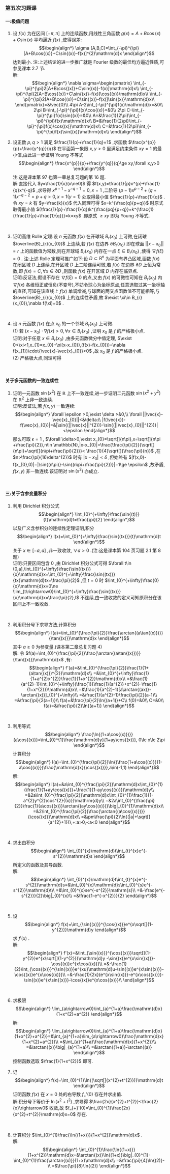 ### 第五次习题课

#### 一:极值问题

1. 设 $f(x)$ 为在区间 $[-\pi,\pi]$ 上的连续函数,用线性三角函数 $g(x)=A+B\cos{(x)}+C\sin{(x)}$ 平均逼近 $f(x)$ ,使得误差:$$\begin{align*}
\sigma (A,B,C)=\int_{-\pi}^{\pi}[A+B\cos{(x)}+C\sin{(x)}-f(x)]^{2}\mathrm{d}x
\end{align*}$$达到最小.
注:上述结论的进一步推广就是 Fourier 级数的最佳均方逼近性质,可参见课本 2.7 节.
    \
    解:$$\begin{align*}
    \nabla \sigma=\begin{pmatrix}
       \int_{-\pi}^{\pi}2[A+B\cos{(x)}+C\sin{(x)}-f(x)]\mathrm{d}x\\
       \int_{-\pi}^{\pi}2[A+B\cos{(x)}+C\sin{(x)}-f(x)]\cos{(x)}\mathrm{d}x\\
       \int_{-\pi}^{\pi}2[A+B\cos{(x)}+C\sin{(x)}-f(x)]\sin{(x)}\mathrm{d}x\\
    \end{pmatrix}=&\vec{0}\\
    4\pi A-2\int_{-\pi}^{\pi}f(x)\mathrm{d}x=&0\\
    2\pi B-\int_{-\pi}^{\pi}f(x)\cos{(x)}=&0\\
    2\pi C-\int_{-\pi}^{\pi}f(x)\sin{(x)}=&0\\
    A=&\frac{1}{2\pi}\int_{-\pi}^{\pi}f(x)\mathrm{d}x\\
    B=&\frac{1}{2\pi}\int_{-\pi}^{\pi}f(x)\cos{(x)}\mathrm{d}x\\
    C=&\frac{1}{2\pi}\int_{-\pi}^{\pi}f(x)\sin{(x)}\mathrm{d}x\\
    \end{align*}$$

2. 设正数 $p,q>1$ 满足 $\frac{1}{p}+\frac{1}{q}=1$ ,求函数 $\frac{x^{p}}{p}+\frac{y^{q}}{q}$ 在平面第一象限 $x,y>0$ 里满足约束条件 $xy=1$ 的最小值,由此进一步证明 Young 不等式$$\begin{align*}
\frac{x^{p}}{p}+\frac{y^{q}}{q}\ge xy,\forall x,y>0
\end{align*}$$
注:这是课本第 97 也第一章总复习题的第 16 题.
    \
    解:直接代入 $y=\frac{1}{x}(x\ne0)$ 得 $f(x,y)=\frac{1}{p}x^{p}+\frac{1}{q}x^{-q}$ ,求导得 $x^{p-1}-x^{-q-1}=0,x=1$ ,二阶导 $(p-1)x^{p-2}+(q+1)x^{-q-2}=p+q>0,x=1(y=1)$ 处取得最小值 $\frac{1}{p}+\frac{1}{q}$ .
    令 $xy=k$ 有 $y=\frac{k}{x}$ 代入同理可得 $x=k^{\frac{q}{p+q}}$ 时原式取得最小值 $(\frac{1}{p}+\frac{1}{q})k^{\frac{pq}{p+q}}=k^{\frac{1}{\frac{1}{p}+\frac{1}{q}}}=k=xy$ .即原式 $\ge xy$ 即为 Young 不等式.
<br>

3. 证明高维 Rolle 定理:设 $n$ 元函数 $f(x)$ 在开球域 $B_{r}(x_{0})$ 上可微,在闭球 $\overline{B}_{r}(x_{0})$ 上连续,若 $f(x)$ 在边界 $\partial B_{r}(x_{0})$ 即在球面 $||x-x_{0}||=r$ 上的函数值为常数,则在开球域 $B_{r}(x_{0})$ 内存在一点 $\xi \in B_{r}(x_{0})$ ,使得 $\nabla f(\xi)=0$ .
注:上述 Rolle 定理可推广如下:设 $D\subset \mathrm{R}^{n}$ 为平面有界凸区域,函数 $f(x)$ 在闭区域 $D$ 上连续,在开区域 $D$ 上二阶连续可微,若 $f(x)$ 在边界 $\partial D$ 上恒为常数,即 $f(x)=C,\forall x\in \partial D$ ,则函数 $f(x)$ 在开区域 $D$ 内存在临界点.
    \
    证明:反证法,假设不存在 $\nabla f(\xi)=0$ 的点,又由 $f(x)$ 的可微性可知在 $B_{r}(x_{0})$ 内 $\nabla f(x)$ 各维恒正或恒负(不变号),不妨令球心为坐标原点,任意选取过某一坐标轴的直径,可知在该直线上 $f(x)$ 单调增减,与球面的两交点函数值不可能相等,与 $\overline{B}_{r}(x_{0})$ 上的连续性矛盾,故 $\exist \xi\in B_{r}(x_{0}),\nabla f(\xi)=0$ .
<br>

4. 设 $n$ 元函数 $f(x)$ 在点 $x_{0}$ 的一个邻域 $B_{r}(x_{0})$ 上可微.
    \
    (1) 若 $(x-x_{0})\cdot \nabla f(x)>0,\forall x\in B_{r}(x_{0})$ ,证明 $x_{0}$ 是 $f$ 的严格极小点.
    \
    证明:对于任意 $x\in B_{r}(x_{0})$ ,由多元函数微分中值定理, $\exist 0<\xi<1,x_{1}=x_{0}+\xi(x-x_{0}),(f(x)-f(x_{0}))=\nabla f(x_{1})\cdot{\vec{x}-\vec{x}_{0}}>0$ ,故 $x_{0}$ 是 $f$ 的严格极小点.
    \
    (2) 严格极大点,同理可得
<br>

#### 关于多元函数的一致连续性

1. 证明一元函数 $\sin{(x^{2})}$ 在 $\mathbb{R}$ 上不一致连续,进一步证明二元函数 $\sin{(x^{2}+y^{2})}$ 在 $\mathbb{R}^{2}$ 上非一致连续.
    \
    证明:反证法,若 $f(x,y)$ 一致连续: 
    $$\begin{align*}
    \forall \epsilon >0,\exist \delta >&0,\\
    \forall ||\vec{x}-\vec{x}_{0}||<&\delta:\\
    |f(\vec{x})-f(\vec{x}_{0})|=&|\sin{(||\vec{x}||^{2})}-\sin{(||\vec{x}_{0}||^{2})}|<\epsilon
    \end{align*}$$那么可取 $\epsilon=1$ , $\forall \delta>0,\exist x_{0}=\sqrt[]{n\pi},x=\sqrt[]{n\pi +\frac{\pi}{2}},n\in \mathbb{N},|x-x_{0}|=\frac{\frac{\pi}{2}}{\sqrt[]{n\pi}+\sqrt[]{n\pi+\frac{\pi}{2}}}< \frac{1}{4}\sqrt[]{\frac{\pi}{n}}$ ,在 $n>\frac{\pi}{16\delta^{2}}$ 时有 $|x-x_{0}|<\delta$ ,但始终有 $|f(x,0)-f(x_{0},0)|=|\sin{(n\pi)}-\sin{(n\pi+\frac{\pi}{2})}|=1\ge \epsilon$ ,故矛盾, $f(x,y)$ 非一致连续.该证明对 $\sin{(x^{2})}$ 亦成立.
<br>

#### 三:关于含参变量积分

1. 利用 Dirichlet 积分公式$$\begin{align*}
\int_{0}^{+\infty}\frac{\sin{(t)}}{t}\mathrm{d}t=\frac{\pi}{2}
\end{align*}$$以及广义含参积分的连续性定理证明,积分$$\begin{align*}
I(x)=\int_{0}^{+\infty}\frac{\sin{(tx)}}{t}\mathrm{d}t
\end{align*}$$关于 $x\in [-a,a]$ ,非一致收敛, $\forall a>0$ .(注:这是课本第 104 页习题 2.1 第 8 题)
    \
    证明:只要区间包含 $0$ ,由 Dirichlet 积分公式可得 $\forall t\in (0,a],\int_{0}^{+\infty}\frac{\sin{(tx)}}{x}\mathrm{d}x=\int_{0}^{+\infty}\frac{\sin{(tx)}}{tx}\mathrm{d}tx=\frac{\pi}{2}$ ,但 $t=0$ 时 $\int_{0}^{+\infty}\frac{0}{x}\mathrm{d}x=0\ne \lim_{t\rightarrow0}\int_{0}^{+\infty}\frac{\sin{(tx)}}{x}\mathrm{d}x=\frac{\pi}{2},I$ 不连续,由一致收敛的定义可知原积分在该区间上不一致收敛.
<br>

2. 利用积分号下求导方法,计算积分$$\begin{align*}
I(a)=\int_{0}^{\frac{\pi}{2}}\frac{\arctan{(a\tan{(x)})}}{\tan{(x)}}\mathrm{d}x
\end{align*}$$其中 $a\ge 0$ 为参变量.(课本第二章总复习题 4)
    \
    解: 令 $f(a)=\int_{0}^{\frac{\pi}{2}}\frac{\arctan{(a\tan{(x)})}}{\tan{(x)}}\mathrm{d}x$ ,有:$$\begin{align*}
    f'(a)=&\int_{0}^{\frac{\pi}{2}}\frac{1}{1+(a\tan{(x)})^{2}}\mathrm{d}x\\
    =&\int_{0}^{+\infty}\frac{1}{1+a^{2}x^{2}}\frac{1}{1+x^{2}}\mathrm{d}x\\
    =&\frac{1}{a^{2}-1}\int_{0}^{+\infty}(\frac{1}{\frac{1}{a^{2}}+x^{2}}-\frac{1}{1+x^{2}})\mathrm{d}x\\
    =&\frac{1}{a^{2}-1}[a\arctan{(ax)}-\arctan{(x)}]_{0}^{+\infty}\\
    =&\frac{1}{a^{2}-1}\frac{\pi}{2}(a-1)\\
    =&\frac{\pi}{2(a+1)}\\
    f(a)=&\frac{\pi}{2}\ln{(a+1)}+C\\
    f(0)=&0\\
    C=&0\\
    f(a)=&\frac{\pi}{2}\ln{(a+1)}
    \end{align*}$$
<br>

3. 利用等式$$\begin{align*}
\frac{\ln{(1+a\cos{(x)})}}{a\cos{(x)}}=\int_{0}^{1}\frac{\mathrm{d}y}{1+ay\cos{(x)}}, 0\le x\le 2\pi
\end{align*}$$计算积分$$\begin{align*}
I(a)=\int_{0}^{\frac{\pi}{2}}\ln{(\frac{1+a\cos{(x)}}{1-a\cos{(x)}})\frac{\mathrm{d}x}{\cos{(x)}}},a\in(-1,1)
\end{align*}$$解:$$\begin{align*}
    I(a)=&a\int_{0}^{\frac{\pi}{2}}\mathrm{d}x\int_{0}^{1}(\frac{1}{1+ay\cos{(x)}}+\frac{1}{1-ay\cos{(x)}})\mathrm{d}y\\
    =&2a\int_{0}^{\frac{\pi}{2}}\mathrm{d}x\int_{0}^{1}\frac{1}{1-a^{2}y^{2}\cos^{2}{(x)}}\mathrm{d}y\\
    =&2a\int_{0}^{\frac{\pi}{2}}\frac{1}{a\cos{(x)}}\arctan{(ay\cos{(x)})}\big|_{0}^{1}\mathrm{d}x\\
    =&2\int_{0}^{\frac{\pi}{2}}\frac{\arctan{(a\cos{(x)})}}{\cos{(x)}}\mathrm{d}x\\
    =&\pm\frac{\pi}{2}\ln{(|a|+\sqrt[]{a^{2}+1})},+:a>0,-:a<0
    \end{align*}$$
<br>

4. 求出由积分$$\begin{align*}
\int_{0}^{x}\mathrm{d}t\int_{t}^{x}e^{-s^{2}}\mathrm{d}s
\end{align*}$$所定义的函数及其导函数.
    \
    解:$$\begin{align*}
    \int_{0}^{x}\mathrm{d}t\int_{t}^{x}e^{-s^{2}}\mathrm{d}s=&\int_{0}^{x}\mathrm{d}s\int_{0}^{s}e^{-s^{2}}\mathrm{d}t\\
    =&\int_{0}^{x}se^{-s^{2}}\mathrm{s}\\
    =&-\frac{e^{-s^{2}}}{2}\big|_{0}^{x}\\
    =&\frac{1-e^{-x^{2}}}{2}
    \end{align*}$$
<br>

5. 设$$\begin{align*}
f(x)=\int_{\sin{(x)}}^{\cos{(x)}}e^{x\sqrt[]{1-y^{2}}}\mathrm{d}y
\end{align*}$$求 $f'(x)$ .
    \
    解:$$\begin{align*}
    f'(x)=&\int_{\sin{(x)}}^{\cos{(x)}}\sqrt[]{1-y^{2}}e^{x\sqrt[]{1-y^{2}}}\mathrm{d}y -\sin{(x)}e^{x\sin{(x)}}-\cos{(x)}e^{x\cos{(x)}}\\
    =&-\frac{1}{2}\int_{\cos{(x)}}^{\sin{(x)}}e^{xu}\mathrm{d}u-\sin{(x)}e^{x\sin{(x)}}-\cos{(x)}e^{x\cos{(x)}}\\
    =&-\frac{1}{2x}(e^{x\sin{(x)}}-e^{x\cos{(x)}})-\sin{(x)}e^{x\sin{(x)}}-\cos{(x)}e^{x\cos{(x)}}\\
    \end{align*}$$
<br>

6. 求极限$$\begin{align*}
\lim_{a\rightarrow0}\int_{a}^{1+a}\frac{\mathrm{d}x}{1+x^{2}+a^{2}}
\end{align*}$$解:$$\begin{align*}
\lim_{a\rightarrow0}\int_{a}^{1+a}\frac{\mathrm{d}x}{1+x^{2}+a^{2}}=&\int_{a}^{1+a}\lim_{a\rightarrow0}\frac{\mathrm{d}x}{1+x^{2}+a^{2}}\\
=&\int_{a}^{1+a}\frac{\mathrm{d}x}{1+x^{2}}\\
=&\arctan{(x)}\big|_{a}^{1+a}\\
=&\arctan{(1+a)}-\arctan{(a)}
\end{align*}$$控制函数选取 $\frac{1}{1+x^{2}}$ 即可.

7. 记$$\begin{align*}
f(x)=\int_{0}^{1}\ln{(\sqrt[]{x^{2}+t^{2}})}\mathrm{d}t
\end{align*}$$证明函数 $f(x)$ 在 $x=0$ 处的右导数 $f_{+}'(0)$ 存在并求出值.
    \
    解:积分号下等价于 $\ln{(x^{2}+t^{2})}$ ,求导得 $\frac{2x}{x^{2}+t^{2}}<\frac{2}{x}\rightarrow0$ 收敛,故 $f_{+}'(0)=\int_{0}^{1}\frac{2x}{x^{2}+t^{2}}\mathrm{d}x=0$ 存在.
<br>

8. 计算积分 $\int_{0}^{1}\frac{\ln{(1+x)}}{1+x^{2}}\mathrm{d}x$ .
    \
    解:$$\begin{align*}
    \int_{0}^{1}\frac{\ln{(1+x)}}{1+x^{2}}\mathrm{d}x=&\arctan{(x)}\ln{(1+x)}\big|_{0}^{1}-\int_{0}^{1}\frac{\arctan{(x)}}{1+x}\mathrm{d}x\\
    =&\frac{\pi}{4}\ln{(2)}-\\
    =&\frac{\pi}{8}\ln{(2)}
    \end{align*}$$